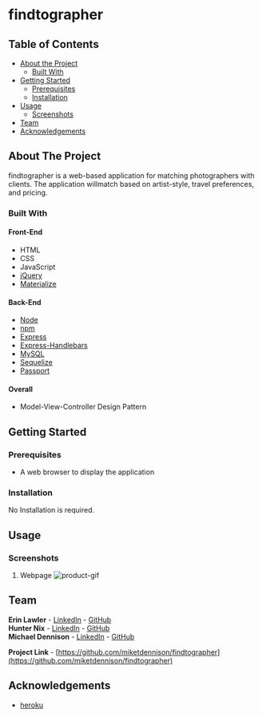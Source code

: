 # findtographer
## Table of Contents

* [About the Project](#about-the-project)
  * [Built With](#built-with)
* [Getting Started](#getting-started)
  * [Prerequisites](#prerequisites)
  * [Installation](#installation)
* [Usage](#usage)
  * [Screenshots](#sceenshots)
* [Team](#team)
* [Acknowledgements](#acknowledgements)

## About The Project
findtographer is a web-based application for matching photographers with clients. The application willmatch based on artist-style, travel preferences, and pricing.


### Built With
#### Front-End
* HTML
* CSS
* JavaScript
* [jQuery](https://jquery.com/)
* [Materialize](https://materializecss.com/)

#### Back-End
* [Node](https://nodejs.org/en/)
* [npm](https://www.npmjs.com/)
* [Express](https://expressjs.com/)
* [Express-Handlebars](https://handlebarsjs.com/)
* [MySQL](https://www.mysql.com/)
* [Sequelize](docs.sequelizejs.com/)
* [Passport](www.passportjs.org/)

#### Overall
* Model-View-Controller Design Pattern


## Getting Started

### Prerequisites
* A web browser to display the application


### Installation  
No Installation is required.


## Usage


### Screenshots
1. Webpage
![product-gif][product-gif]


## Team
**Erin Lawler** - [LinkedIn](https://www.linkedin.com/in/erin-l-13033b116/) - [GitHub](https://github.com/erinla)  
**Hunter Nix** - [LinkedIn](https://www.linkedin.com/in/hunternix/) - [GitHub](https://github.com/huntercnix)  
**Michael Dennison** - [LinkedIn](https://linkedin.com/in/michaeltdennison) - [GitHub](https://github.com/michaeltdennison)    

**Project Link** - [https://github.com/miketdennison/findtographer](https://github.com/miketdennison/findtographer)


## Acknowledgements
* [heroku](https://www.heroku.com/)

<!-- IMAGES -->
[product-gif]: ./readme-imgs/product.gif
